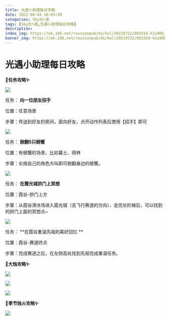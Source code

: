 ```yaml
---
title: 光遇小助理每日攻略
date: 2022-06-04 10:03:59
categories: Sky光•遇
tags: [Sky光•遇,光遇小助理每日攻略]
description: 
index_img: https://ok.166.net/reunionpub/ds/kol/20210722/001554-k2u90bj7ay.png?imageView&thumbnail=600x0&type=jpg
banner_img: https://ok.166.net/reunionpub/ds/kol/20210722/001554-k2u90bj7ay.png?imageView&thumbnail=600x0&type=jpg
---
```

# 光遇小助理每日攻略
**🎉任务攻略✨**

![](https://ok.166.net/reunionpub/ds/kol/20220604/010139-v68cmgfu0j.png)

任务： **向一位朋友招手**

位置：任意场景

步骤：传送到好友的房间，面向好友，点开动作列表后使用【招手】即可

![](https://ok.166.net/reunionpub/ds/kol/20220604/010210-0lmfecq5bn.png)

任务： **掀翻5只螃蟹**

位置：有螃蟹的场景，比如暮土、雨林

步骤：长按自己的角色大叫即可掀翻身边的螃蟹。

![](https://ok.166.net/reunionpub/ds/kol/20220604/010234-0mq8rhwu3f.png)

任务： **在霞光城拱门上冥想**

位置：霞谷-拱门上方

步骤：从霞谷滑冰场进入霞光城（去飞行赛道的方向），走完长阶梯后，可以找到的拱门上面的冥想点~

![](https://ok.166.net/reunionpub/ds/kol/20220604/011746-3sqjs96vyc.png)

任务： **在霞谷重温先祖的美好回忆  **

位置：霞谷-赛道终点

步骤：完成赛道之后，在左侧高处找到先祖完成重温任务。

 **🎉大烛攻略✨**

![](https://ok.166.net/reunionpub/ds/kol/20220604/010528-jebdfv182i.png)

![](https://ok.166.net/reunionpub/ds/kol/20220604/010803-4hd8frbce0.png)

![](https://ok.166.net/reunionpub/ds/kol/20220604/010324-0n13pgr8s7.png)

  

 **🎉季节烛火攻略✨**

![](https://ok.166.net/reunionpub/ds/kol/20220604/010917-3sra2ye8tk.png)

  

